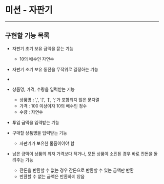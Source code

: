 # 미션 - 자판기

---

## 구현할 기능 목록

- 자판기 초기 보유 금액을 묻는 기능
  - 10의 배수인 자연수

- 자판기 초기 보유 동전을 무작위로 결정하는 기능
- 
- 상품명, 가격, 수량을 입력받는 기능
  - 상품명 : ',', '[', ']', ';'가 포함되지 않은 문자열
  - 가격 : 100 이상이자 10의 배수인 정수
  - 수량 : 자연수

- 투입 금액을 입력받는 기능

- 구매할 상품명을 입력받는 기능
  - 자판기가 보유한 물품이어야 함

- 남은 금액이 상품의 최저 가격보다 적거나, 모든 상품이 소진된 경우 바로 잔돈을 돌려주는 기능
  - 잔돈을 반환할 수 없는 경우 잔돈으로 반환할 수 있는 금액만 반환
  - 반환할 수 없는 금액은 반환하지 않음
